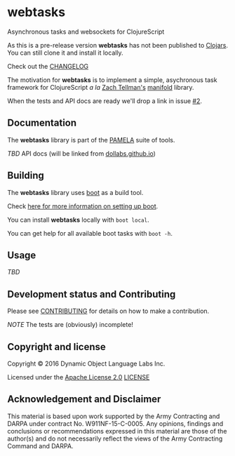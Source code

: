 # webtasks

Asynchronous tasks and websockets for ClojureScript

As this is a pre-release version **webtasks** has not been
published to [Clojars](https://clojars.org/). You can still clone it and install
it locally.

Check out the [CHANGELOG](CHANGELOG.md)

The motivation for **webtasks** is to implement a simple, asychronous
task framework for ClojureScript *a la* [Zach Tellman's](http://ideolalia.com/) [manifold](https://github.com/ztellman/manifold) library.

When the tests and API docs are ready we'll drop a link in
issue [#2](https://github.com/ztellman/manifold/issues/2).


## Documentation

The **webtasks** library is part of the [PAMELA](https://github.com/dollabs/pamela) suite of tools.

*TBD* API docs (will be linked from [dollabs.github.io](http://dollabs.github.io/))

## Building

The **webtasks** library uses [boot](http://boot-clj.com/) as a build tool.

Check [here for more information on setting up boot](https://github.com/dollabs/plan-schema#building).

You can install **webtasks** locally with `boot local`.

You can get help for all available boot tasks with `boot -h`.

## Usage

*TBD*


## Development status and Contributing

Please see [CONTRIBUTING](CONTRIBUTING.md) for details on
how to make a contribution.

*NOTE* The tests are (obviously) incomplete!

## Copyright and license

Copyright © 2016 Dynamic Object Language Labs Inc.

Licensed under the [Apache License 2.0](http://opensource.org/licenses/Apache-2.0) [LICENSE](LICENSE)

## Acknowledgement and Disclaimer

This material is based upon work supported by the Army Contracting and
DARPA under contract No. W911NF-15-C-0005.  Any opinions, findings and
conclusions or recommendations expressed in this material are those of
the author(s) and do not necessarily reflect the views of the Army
Contracting Command and DARPA.
